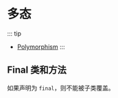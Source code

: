 # 多态

::: tip
- [Polymorphism](https://dev.java/learn/inheritance/polymorphism/)
:::

## Final 类和方法

如果声明为 `final`，则不能被子类覆盖。
